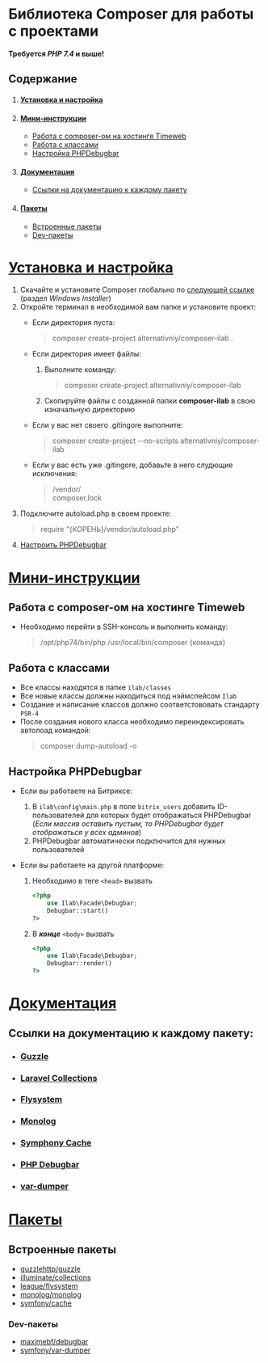 # Библиотека Composer для работы с проектами
**Требуется _PHP 7.4_ и выше!**

## Содержание
1. #### [Установка и настройка](#instructions)
2. #### [Мини-инструкции](#mini-instructions)
	- [Работа с composer-ом на хостинге Timeweb](#workwithcomposertimeweb)
	- [Работа с классами](#workwithclasses)
	- [Настройка PHPDebugbar](#debugbarsettings)
3. #### [Документация](#documentation)
	- [Ссылки на документацию к каждому пакету](#packagedoclinks)
4. #### [Пакеты](#packages)
	- [Встроенные пакеты](#reqpackages)
	- [Dev-пакеты](#devpackages)

<a name="instructions"></a> 

# [Установка и настройка](#instructions)

1. Скачайте и установите Composer глобально по [следующей ссылке](https://getcomposer.org/download/) (раздел *Windows Installer*)
2. Откройте терминал в необходимой вам папке и установите проект:
	- Если директория пуста:
		> composer create-project alternativniy/composer-ilab .

	- Если директория имеет файлы:
		1. Выполните команду:
			> composer create-project alternativniy/composer-ilab
		2. Скопируйте файлы с созданной папки **composer-ilab** в свою изначальную директорию
	
	- Если у вас нет своего .gitingore выполните:
		> composer create-project --no-scripts alternativniy/composer-ilab

	- Если	у вас есть уже .gitingore, добавьте в него слудющие исключения:
		> /vendor/ <br />
		> composer.lock
3. Подключите autoload.php в своем проекте:
	> require "{КОРЕНЬ}/vendor/autoload.php"
4. [Настроить PHPDebugbar](#debugbarsettings)

<a name="mini-instructions"></a> 

# [Мини-инструкции](#mini-instructions)

<a name="workwithcomposertimeweb"></a> 

## Работа с composer-ом на хостинге Timeweb
- Необходимо перейти в SSH-консоль и выполнить команду:
	> /opt/php74/bin/php /usr/local/bin/composer {команда}

<a name="workwithclasses"></a> 

## Работа с классами
- Все классы находятся в папке `ilab/classes`
- Все новые классы должны находиться под нэймспейсом `Ilab`
- Создание и написание классов должно соответстововать стандарту `PSR-4`
- После создания нового класса необходимо переиндексировать автолоад командой:
	> composer dump-autoload -o

<a name="debugbarsettings"></a>

## Настройка PHPDebugbar
- Если вы работаете на Битриксе:
	1. В `ilab\config\main.php` в поле `bitrix_users` добавить ID-пользователей для которых будет отображаться PHPDebugbar <br />
	(*Если массив оставить пустым, то PHPDebugbar будет отображаться у всех админов*)
	2. PHPDebugbar автоматически подключится для нужных пользователей

- Если вы работаете на другой платформе:
	1. Необходимо в теге `<head>` вызвать
		```php
		<?php
			use Ilab\Facade\Debugbar;
			Debugbar::start()
		?>
		```
	2. В ***конце*** `<body>` вызвать
		```php
		<?php
			use Ilab\Facade\Debugbar;
			Debugbar::render()
		?>
		```

<a name="documentation"></a> 

# [Документация](#documentation)

<a name="packagedoclinks"></a> 

## Ссылки на документацию к каждому пакету:
- ### [Guzzle](https://docs.guzzlephp.org/en/stable/)
- ### [Laravel Collections](https://docs.rularavel.com/docs/8.x/collections)
- ### [Flysystem](https://flysystem.thephpleague.com/v2/docs/usage/filesystem-api/)
- ### [Monolog](https://github.com/Seldaek/monolog)
- ### [Symphony Cache](https://symfony.com/doc/current/components/cache.html)
- ### [PHP Debugbar](http://phpdebugbar.com/docs/)
- ### [var-dumper](https://symfony.com/doc/current/components/var_dumper/introduction.html)

<a name="packages"></a>

# [Пакеты](#packages)

<a name="reqpackages"></a>

## Встроенные пакеты
- <a href="/packages/guzzlehttp/guzzle">guzzlehttp/guzzle</a>
- <a href="/packages/illuminate/collections">illuminate/collections</a></li>
- <a href="/packages/league/flysystem">league/flysystem</a>
- <a href="/packages/monolog/monolog">monolog/monolog</a>
- <a href="/packages/symfony/cache">symfony/cache</a>

<a name="devpackages"></a>

### Dev-пакеты
- <a href="/packages/maximebf/debugbar">maximebf/debugbar</a>
- <a href="/packages/symfony/var-dumper">symfony/var-dumper</a>
